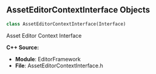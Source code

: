 ## AssetEditorContextInterface Objects

```python
class AssetEditorContextInterface(Interface)
```

Asset Editor Context Interface

**C++ Source:**

- **Module**: EditorFramework
- **File**: AssetEditorContextInterface.h

<a id="unreal.AnimationGraph"></a>